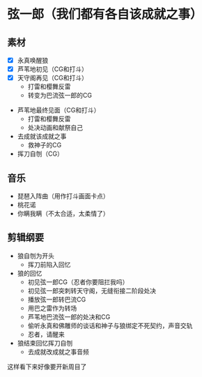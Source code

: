 # 弦一郎（我们都有各自该成就之事）
## 素材
- [x] 永真唤醒狼
- [x] 芦苇地初见（CG和打斗）
- [x] 天守阁再见（CG和打斗）
	- 打雷和樱舞反雷
	- 转变为巴流弦一郎的CG
- 芦苇地最终见面（CG和打斗）
	- 打雷和樱舞反雷
	- 处决动画和献祭自己
- 去成就该成就之事
	- 救神子的CG
- 挥刀自刎（CG）
## 音乐
- 琵琶入阵曲（用作打斗画面卡点）
- 桃花诺
- 你瞒我瞒（不太合适，太柔情了）
## 剪辑纲要
- 狼自刎为开头
	- 挥刀前陷入回忆
- 狼的回忆
	-  初见弦一郎CG（忍者你要阻拦我吗）
	- 初见弦一郎突刺转天守阁，无缝衔接二阶段处决
	- 播放弦一郎转巴流CG
	- 用巴之雷作为转场
	- 芦苇地巴流弦一郎的处决和CG
	- 偷听永真和佛雕师的谈话和神子与狼绑定不死契约，声音交轨
    - 忍者，请醒来
- 狼结束回忆挥刀自刎
    - 去成就改成就之事音频

这样看下来好像要开新周目了
<!--stackedit_data:
eyJoaXN0b3J5IjpbMTQyNDY4MzQxNiw3MTg4MDkyODcsMjA3Nz
QxMDM5LDE4OTQ1ODQ2ODcsMTY2ODYzNjY4MSw0ODUwNzY5MjYs
OTgyMzA2MjU3LC0xNDM0NzQwMDc2LDYyMDA2NjkyLC0xMzAxMz
g4MzEzLDYzNjc4Mzc3OCwtNDIwMDU5NDUwLC0xNTY5NzE3ODc5
XX0=
-->
